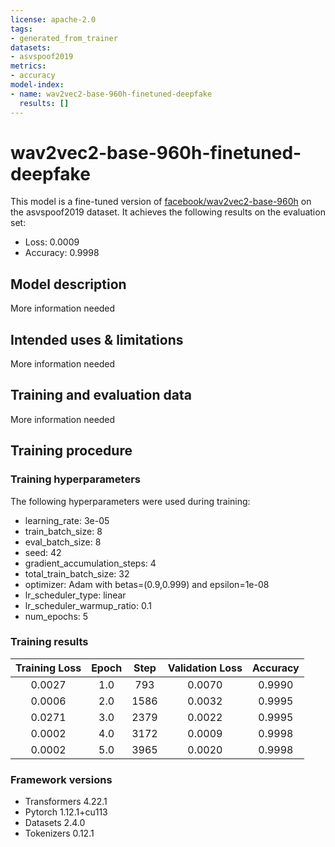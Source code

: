 ```yaml
---
license: apache-2.0
tags:
- generated_from_trainer
datasets:
- asvspoof2019
metrics:
- accuracy
model-index:
- name: wav2vec2-base-960h-finetuned-deepfake
  results: []
---
```


<!-- This model card has been generated automatically according to the information the Trainer had access to. You
should probably proofread and complete it, then remove this comment. -->

# wav2vec2-base-960h-finetuned-deepfake

This model is a fine-tuned version of [facebook/wav2vec2-base-960h](https://huggingface.co/facebook/wav2vec2-base-960h) on the asvspoof2019 dataset.
It achieves the following results on the evaluation set:
- Loss: 0.0009
- Accuracy: 0.9998

## Model description

More information needed

## Intended uses & limitations

More information needed

## Training and evaluation data

More information needed

## Training procedure

### Training hyperparameters

The following hyperparameters were used during training:
- learning_rate: 3e-05
- train_batch_size: 8
- eval_batch_size: 8
- seed: 42
- gradient_accumulation_steps: 4
- total_train_batch_size: 32
- optimizer: Adam with betas=(0.9,0.999) and epsilon=1e-08
- lr_scheduler_type: linear
- lr_scheduler_warmup_ratio: 0.1
- num_epochs: 5

### Training results

| Training Loss | Epoch | Step | Validation Loss | Accuracy |
|:-------------:|:-----:|:----:|:---------------:|:--------:|
| 0.0027        | 1.0   | 793  | 0.0070          | 0.9990   |
| 0.0006        | 2.0   | 1586 | 0.0032          | 0.9995   |
| 0.0271        | 3.0   | 2379 | 0.0022          | 0.9995   |
| 0.0002        | 4.0   | 3172 | 0.0009          | 0.9998   |
| 0.0002        | 5.0   | 3965 | 0.0020          | 0.9998   |


### Framework versions

- Transformers 4.22.1
- Pytorch 1.12.1+cu113
- Datasets 2.4.0
- Tokenizers 0.12.1
